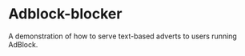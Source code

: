Adblock-blocker
===============

A demonstration of how to serve text-based adverts to users running AdBlock.

